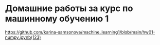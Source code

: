 # Домашние работы за курс по машинному обучению 1
https://github.com/karina-samsonova/machine_learning1/blob/main/hw01-numpy.ipynb(123)
